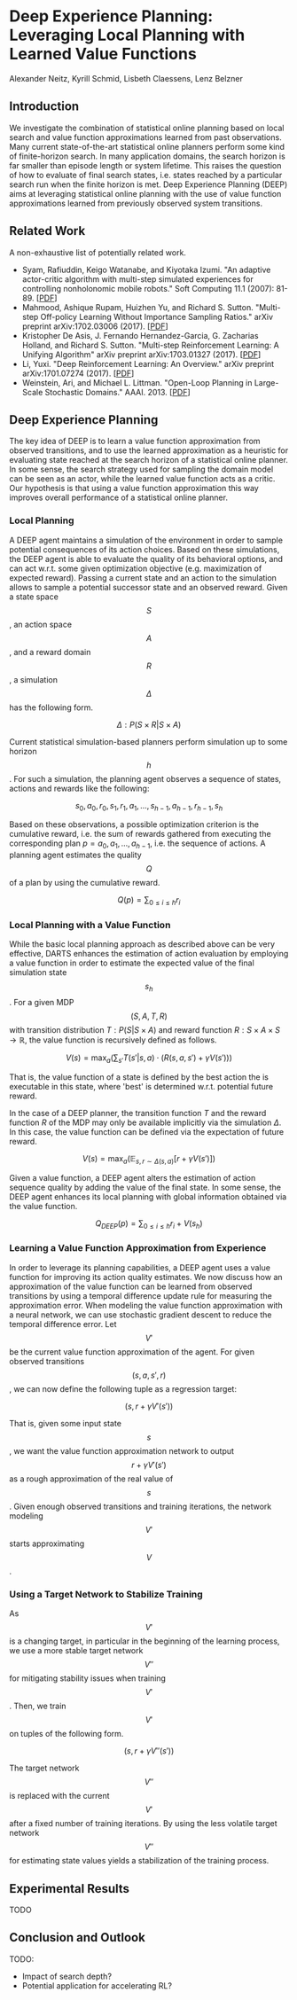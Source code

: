 # Deep Experience Planning: Leveraging Local Planning with Learned Value Functions

<script type="text/javascript" async
  src="https://cdn.mathjax.org/mathjax/latest/MathJax.js?config=TeX-MML-AM_CHTML">
</script>

Alexander Neitz, Kyrill Schmid, Lisbeth Claessens, Lenz Belzner

## Introduction

We investigate the combination of statistical online planning based on local search and value function approximations learned from past observations. Many current state-of-the-art statistical online planners perform some kind of finite-horizon search. In many application domains, the search horizon is far smaller than episode length or system lifetime.
This raises the question of how to evaluate of final search states, i.e. states reached by a particular search run when the finite horizon is met. Deep Experience Planning (DEEP) aims at leveraging statistical online planning with the use of value function approximations learned from previously observed system transitions.

## Related Work

A non-exhaustive list of potentially related work.

- Syam, Rafiuddin, Keigo Watanabe, and Kiyotaka Izumi. "An adaptive actor-critic algorithm with multi-step simulated experiences for controlling nonholonomic mobile robots." Soft Computing 11.1 (2007): 81-89. [[PDF](http://repository.unhas.ac.id/bitstream/handle/123456789/2640/fulltext.pdf?sequence=1)]
- Mahmood, Ashique Rupam, Huizhen Yu, and Richard S. Sutton. "Multi-step Off-policy Learning Without Importance Sampling Ratios." arXiv preprint arXiv:1702.03006 (2017). [[PDF](https://arxiv.org/pdf/1702.03006.pdf)]
- Kristopher De Asis, J. Fernando Hernandez-Garcia, G. Zacharias Holland, and Richard S. Sutton. "Multi-step Reinforcement Learning: A Unifying Algorithm" arXiv preprint arXiv:1703.01327 (2017).
  [[PDF](https://arxiv.org/pdf/1703.01327.pdf)]
- Li, Yuxi. "Deep Reinforcement Learning: An Overview." arXiv preprint arXiv:1701.07274 (2017). [[PDF](https://arxiv.org/pdf/1701.07274.pdf)]
- Weinstein, Ari, and Michael L. Littman. "Open-Loop Planning in Large-Scale Stochastic Domains." AAAI. 2013. [[PDF](http://ai2-s2-pdfs.s3.amazonaws.com/14d2/f4b8bb7c2ecb14c0072d9e25ba4c9ee59b68.pdf)]

## Deep Experience Planning

The key idea of DEEP is to learn a value function approximation from observed transitions, and to use the learned approximation as a heuristic for evaluating state reached at the search horizon of a statistical online planner. In some sense, the search strategy used for sampling the domain model can be seen as an actor, while the learned value function acts as a critic. Our hypothesis is that using a value function approximation this way improves overall performance of a statistical online planner.

### Local Planning

A DEEP agent maintains a simulation of the environment in order to sample potential consequences of its action choices. Based on these simulations, the DEEP agent is able to evaluate the quality of its behavioral options, and can act w.r.t. some given optimization objective (e.g. maximization of expected reward). Passing a current state and an action to the simulation allows to sample a potential successor state and an observed reward. Given a state space $$S$$, an action space $$A$$, and a reward domain $$R$$, a simulation $$\Delta$$ has the following form.

$$\Delta : P( S \times R | S \times A )$$

Current statistical simulation-based planners perform simulation up to some horizon $$h$$. For such a simulation, the planning agent observes a sequence of states, actions and rewards like the following:

$$s_0, a_0, r_0, s_1, r_1, a_1, ..., s_{h-1}, a_{h-1}, r_{h-1}, s_h$$

Based on these observations, a possible optimization criterion is the cumulative reward, i.e. the sum of rewards gathered from executing the corresponding plan $p  = a_0, a_1, ..., a_{h-1}$, i.e. the sequence of actions. A planning agent estimates the quality $$Q$$ of a plan by using the cumulative reward.

$$Q(p) = \sum_{0 \leq i \leq h} r_i$$

### Local Planning with a Value Function

While the basic local planning approach as described above can be very effective, DARTS enhances the estimation of action evaluation by employing a value function in order to estimate the expected value of the final simulation state $$s_h$$. For a given MDP $$(S, A, T, R)$$ with transition distribution $T : P(S | S \times A)$ and reward function $R : S \times A \times S \rightarrow \mathbb{R}$, the value function is recursively defined as follows.

$$V(s) = \max_a \left( \sum_{s'} T(s' | s, a) \cdot \left( R(s, a, s') + \gamma V(s') \right) \right)$$

That is, the value function of a state is defined by the best action the is executable in this state, where 'best' is determined w.r.t. potential future reward.

In the case of a DEEP planner, the transition function $T$ and the reward function $R$ of the MDP may only be available implicitly via the simulation $\Delta$. In this case, the value function can be defined via the expectation of future reward.

$$V(s) = \max_a \left( \mathbb{E}_{s, r \sim \Delta(s, a)} \left[  r + \gamma V(s') \right] \right)$$

Given a value function, a DEEP agent alters the estimation of action sequence quality by adding the value of the final state. In some sense, the DEEP agent enhances its local planning with global information obtained via the value function.

$$Q_{DEEP}(p) = \sum_{0 \leq i \leq h} r_i + V(s_h)$$

### Learning a Value Function Approximation from Experience

In order to leverage its planning capabilities, a DEEP agent uses a value function for improving its action quality estimates. We now discuss how an approximation of the value function can be learned from observed transitions by using a temporal difference update rule for measuring the approximation error. When modeling the value function approximation with a neural network, we can use stochastic gradient descent to reduce the temporal difference error. Let $$V'$$ be the current value function approximation of the agent. For given observed transitions $$(s, a, s', r)$$, we can now define the following tuple as a regression target:

$$(s, r + \gamma V'(s'))$$

That is, given some input state $$s$$, we want the value function approximation network to output $$r + \gamma V'(s')$$ as a rough approximation of the real value of $$s$$. Given enough observed transitions and training iterations, the network modeling $$V'$$ starts approximating $$V$$.

### Using a Target Network to Stabilize Training

As $$V'$$ is a changing target, in particular in the beginning of the learning process, we use a more stable target network $$V''$$ for mitigating stability issues when training $$V'$$. Then, we train $$V'$$ on tuples of the following form.

$$(s, r + \gamma V''(s'))$$

The target network $$V''$$ is replaced with the current $$V'$$ after a fixed number of training iterations. By using the less volatile target network $$V''$$ for estimating state values yields a stabilization of the training process.

## Experimental Results

TODO

## Conclusion and Outlook

TODO:
- Impact of search depth?
- Potential application for accelerating RL?